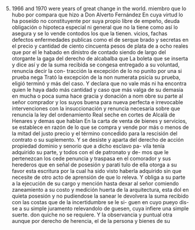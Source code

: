 5. 1966 and 1970 were years of great change in the world.
miembro que lo hubo por compara que hizo a Don Alverto Fernández
En cuya virtud lo ha poseído no constituyente por suya propio libre de empeño, deuda obligación o hipoteca especial ni general que no la tiene como así lo asegura y se lo vende contodos los que la tienen.
vicios, fachas defectos enfermedades publicas como el de serque
brado y secretas en el precio y cantidad de ciento cincuenta pesos
de plata de a ocho reales que por el le habado en dinistro de contado
siendo de largo del otorgante la gaga del derecho de alcabalba que
La boleta que se inserta y dice así y de la suma recibida se congesa entregado a su voluntad, renuncia decir la con- tracción la excepción de lo no punito por una si prueba nega
Trató la excepción de la non numerata psicía su prueba, eligió terminó y más del caso. Y declara que no vale más ni ha encontra quien le haya dado más cantidad y caso que más valga de su demasia en mucha o poca suma hace gracia y donación a nom
obre su parte al señor comprador y los suyos buena para nueva perfecta e irrevocable intervenciones con la insuccionación y renuncia necesaria sobre que renuncia la ley del ordenamiento Real seche en cortes de Alcalá de Henares y demas que hablan
En la carta de venta de bienes y servicios, se establece en razón de lo que se compra y vende por más o menos de la mitad del justo precio y el término concedido para la rescisión del contrato o su suplemento. Y se desiste y aparta del derecho
de acción propiedad dominio y senorio que a dicho esclavo pa- vila tenía adquirido su parte, y todos con el de patronato y de- mos que le pertenezcan los cede penuncia y traspasa en el comorador y sus herederos que en señal de posesión y parati
tulo de ella otorga a su favor esta escritura por la cual ha sido visto haberla adquirido sin que necesite de otro acto de aprensión de que lo releva. Y obliga a su parte a la ejecución de su cargo y mención hasta dexar al señor comiendo
zaneamiento a su costo y medición huerta de la arquitectura, esta dol en quieta posesión y no pudiendose la sanear le devolvera la suma recibido con las costas que de la incertidumbre se le si- guen en cuyo pueyo dis- se a su simple juramento relevandolo de
guesen, cuya infiere una simple suerte.
don quiche no se requiere. Y la observancia y puntual
otra aunque por derecho de herencia, el de la persona y bienes de su